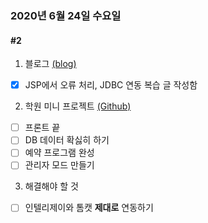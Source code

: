### 2020년 6월 24일 수요일
#### #2

1. 블로그 [(blog)](https://glasgow.tistory.com/44)
 - [x] JSP에서 오류 처리, JDBC 연동 복습 글 작성함

2. 학원 미니 프로젝트 [(Github)](https://github.com/procyon0/mini_project/commit/cef1afda6763681e92f7f5dd418c6d4ecb94bee1)
 - [ ] 프론트 끝
 - [ ] DB 데이터 확싫히 하기
 - [ ] 예약 프로그램 완성
 - [ ] 관리자 모드 만들기 
 
3. 해결해야 할 것
 - [ ] 인텔리제이와 톰캣 **제대로** 연동하기
